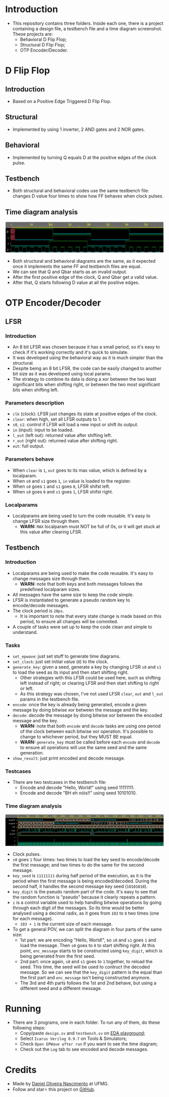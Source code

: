 # Introduction

- This repository contains three folders. Inside each one, there is a project containing a design file, a testbench file and a time diagram screenshot. These projects are:
  - Behavioral D Flip Flop;
  - Structural D Flip Flop;
  - OTP Encoder/Decoder.

# D Flip Flop

## Introduction

- Based on a Positive Edge Triggered D Flip Flop.

## Structural

- Implemented by using 1 inverter, 2 AND gates and 2 NOR gates.

## Behavioral

- Implemented by turning Q equals D at the positive edges of the clock pulse.

## Testbench

- Both structural and behavioral codes use the same testbench file: changes D value four times to show how FF behaves when clock pulses.

## Time diagram analysis

<img src="./behavioral_d_ff/time_diagram.png" height="100px" width="1000px" />

- Both structural and behavioral diagrams are the same, as it expected once it implements the same FF and testbench files are equal.
- We can see that Q and Qbar starts as an invalid output.
- After the first positive edge of the clock, Q and Qbar get a valid value.
- After that, Q starts following D value at all the positive edges.

# OTP Encoder/Decoder
## LFSR

### Introduction

- An 8 bit LFSR was chosen because it has a small period, so it's easy to check if it's working correctly and it's quick to simulate.
- It was developed using the behavioral way as it is much simpler than the structural.
- Despite being an 8 bit LFSR, the code can be easily changed to another bit size as it was developed using local params.
- The strategy to combine its data is doing a xor between the two least significant bits when shifting right, or between the two most significant bits when shifting left.

### Parameters description

- `clk` (clock): LFSR just changes its state at positive edges of the clock.
- `clear`: when high, set all LFSR outputs to 1.
- `s0`, `s1`: control if LFSR will load a new input or shift its output.
- `in` (input): input to be loaded.
- `l_out` (left out): returned value after shifting left.
- `r_out` (right out): returned value after shifting right.
- `out`: full output.

### Parameters behave

- When `clear` is `1`, `out` goes to its max value, which is defined by a localparam.
- When `s0` and `s1` goes `1`, `in` value is loaded to the register.
- When `s0` goes `1` and `s1` goes `0`, LFSR shifst left.
- When `s0` goes `0` and `s1` goes `1`, LFSR shifst right.

### Localparams

- Localparams are being used to turn the code reusable. It's easy to change LFSR size through them.
  - **WARN:** `MAX` localparam must NOT be full of 0s, or it will get stuck at this value after clearing LFSR.

## Testbench

### Introduction

- Localparams are being used to make the code reusable. It's easy to change messages size through them.
  - **WARN:** note that both keys and both messages follows the predefined localparam sizes.
- All messages have the same size to keep the code simple.
- LFSR is instantiated to generate a pseudo random key to encode/decode messages.
- The clock period is `20ps`.
  - It is important to note that every state change is made based on this period, to ensure all changes will be commited.
- A couple of tasks were set up to keep the code clean and simple to understand.
  
### Tasks

- `set_epwave`: just set stuff to generate time diagrams.
- `set_clock`: just set initial value (`0`) to the clock.
- `generate_key`: given a seed, generate a key by changing LFSR `s0` and `s1` to load the seed as its input and then start shifting right.
  - Other strategies with this LFSR could be used here, such as shifting left instead of right; or clearing LFSR and then start shifting to right or left.
  - As this strategy was chosen, I've not used LFSR `clear`, `out` and `l_out` params in the testbench file.
- `encode`: once the key is already being generated, encode a given message by doing bitwise xor between the message and the key.
- `decode`: decode the message by doing bitwise xor between the encoded message and the key.
  - **WARN:** note that both `encode` and `decode` tasks are using one period of the clock between each bitwise xor operation. It's possible to change to whichever period, but they MUST BE equal.
  - **WARN:** `generate_key` must be called before each `encode` and `decode` to ensure all operations will use the same seed and the same generation.
- `show_result`: just print encoded and decode message.

### Testcases

- There are two testcases in the testbench file:
  - Encode and decode "Hello, World!" using seed 11111111.
  - Encode and decode "BH eh nóis!!" using seed 10101010.

### Time diagram analysis

<img src="./otp_enc_dec/time_diagram.png" height="100px" width="1000px" />

- Clock pulses.
- `s0` goes `1` four times: two times to load the key seed to encode/decode the first message; and two times to do the same for the second message.
- `key_seed` is `11111111` during half period of the execution, as it is the period when the first message is being encoded/decoded. During the second half, it handles the second message key seed (`10101010`).
- `key_digit` is the pseudo random part of the code. It's easy to see that the random function is "pseudo" because it clearly repeats a pattern.
- `i` is a control variable used to help handling bitwise operations by going through each digit of the messages. So its time would be better analysed using a decimal radix, as it goes from `103` to `0` two times (one for each message).
  - `103 + 1` is the current size of each message.
- To get a general POV, we can split the diagram in four parts of the same size:
  - 1st part: we are encoding "Hello, World!", so `s0` and `s1` goes `1` and load the message. Then `s0` goes to `0` to start shifting right. At this point, `enc_message` starts to be constructed using `key_digit`, which is being generated from the first seed.
  - 2nd part: once again, `s0` and `s1` goes to `1` together, to reload the seed. This time, the seed will be used to contruct the decoded message. So we can see that the `key_digit` pattern is the equal than the first part and `enc_message` isn't being constructed anymore.
  - The 3rd and 4th parts follows the 1st and 2nd behave, but using a different seed and a different message.

# Running

- There are 3 programs, one in each folder. To run any of them, do these following steps: 
  - Copy/paste `design.sv` and `testbench.sv` on [EDA playground](https://www.edaplayground.com/);
  - Select `Icarus Verilog 0.9.7` on Tools & Simulators;
  - Check `Open EPWave after run` if you want to see the time diagram;
  - Check out the `Log` tab to see encoded and decode messages.

# Credits

- Made by [Daniel Oliveira Nascimento](https://ondaniel.com.br/) at UFMG.
- Follow and star:star: this project on [GitHub](https://github.com/ondanieldev/ufmg-isl).